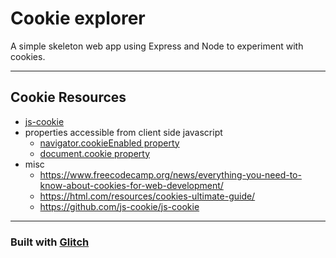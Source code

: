 # Cookie explorer

A simple skeleton web app using Express and Node to experiment with cookies.

---

## Cookie Resources
- [js-cookie](https://github.com/js-cookie/js-cookie)
- properties accessible from client side javascript
  - [navigator.cookieEnabled property](https://www.w3schools.com/js/js_window_navigator.asp)
  - [document.cookie property](https://www.w3schools.com/js/js_cookies.asp)
- misc
  - https://www.freecodecamp.org/news/everything-you-need-to-know-about-cookies-for-web-development/
  - https://html.com/resources/cookies-ultimate-guide/
  - https://github.com/js-cookie/js-cookie

---

### Built with [Glitch](https://glitch.com/)
